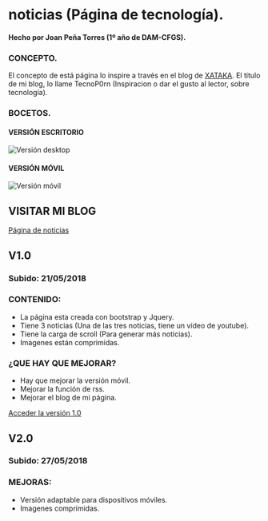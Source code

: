 # noticias (Página de tecnología).
#### Hecho por Joan Peña Torres (1º año de DAM-CFGS).
### CONCEPTO.

El concepto de está página lo inspire a través en el blog de [XATAKA](https://www.xataka.com/). El titulo de mi blog, lo llame TecnoP0rn (Inspiracion o dar el gusto al lector, sobre tecnología). 

### BOCETOS.

#### VERSIÓN ESCRITORIO

![Versión desktop](https://github.com/JoanProg/noticias/blob/master/prototipo.jpg)

#### VERSIÓN MÓVIL

![Versión móvil](https://github.com/JoanProg/noticias/blob/master/prototipoMovil.jpg)


## VISITAR MI BLOG

[Página de noticias](https://rawgit.com/JoanProg/noticias/master/index.html)


## V1.0
### Subido: 21/05/2018
### CONTENIDO:

* La página esta creada con bootstrap y Jquery. 
* Tiene 3 noticias (Una de las tres noticias, tiene un vídeo de youtube). 
* Tiene la carga de scroll (Para generar más noticias).
* Imagenes están comprimidas. 

### ¿QUE HAY QUE MEJORAR?

* Hay que mejorar la versión móvil. 
* Mejorar la función de rss. 
* Mejorar el blog de mi página. 

[Acceder la versión 1.0](https://rawgit.com/JoanProg/noticias/v1.0/index.html)

## V2.0
### Subido: 27/05/2018
### MEJORAS:

* Versión adaptable para dispositivos móviles. 
* Imagenes comprimidas.
